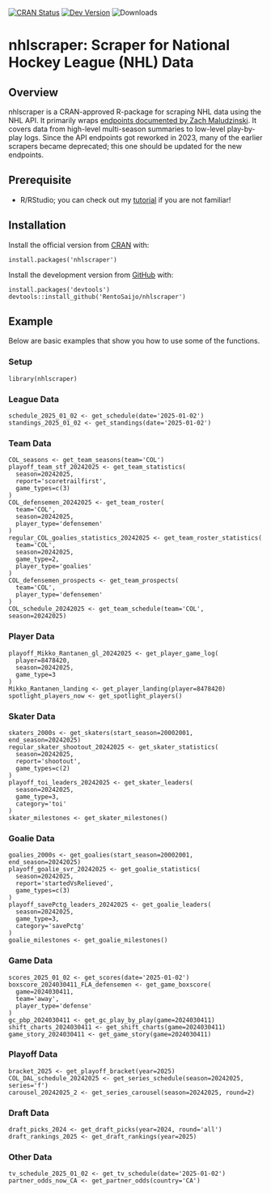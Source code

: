[![CRAN Status](https://www.r-pkg.org/badges/version/nhlscraper)](https://CRAN.R-project.org/package=nhlscraper)
[![Dev Version](https://img.shields.io/badge/dev%20ver-0.1.1.9000-red.svg)](https://github.com/nhlscraper)
![Downloads](https://cranlogs.r-pkg.org/badges/grand-total/nhlscraper)

# nhlscraper: Scraper for National Hockey League (NHL) Data

## Overview
nhlscraper is a CRAN-approved R-package for scraping NHL data using the NHL API. It primarily wraps [endpoints documented by Zach Maludzinski](https://github.com/Zmalski/NHL-API-Reference). It covers data from high-level multi-season summaries to low-level play-by-play logs. Since the API endpoints got reworked in 2023, many of the earlier scrapers became deprecated; this one should be updated for the new endpoints.

## Prerequisite

- R/RStudio; you can check out my [tutorial](https://youtu.be/hGM1t6usDQ8) if you are not familiar!

## Installation
Install the official version from [CRAN](https://cran.r-project.org) with:
```
install.packages('nhlscraper')
```

Install the development version from [GitHub](https://github.com/) with:
```
install.packages('devtools')
devtools::install_github('RentoSaijo/nhlscraper')
```

## Example
Below are basic examples that show you how to use some of the functions.

### Setup
```
library(nhlscraper)
```

### League Data
```
schedule_2025_01_02 <- get_schedule(date='2025-01-02')
standings_2025_01_02 <- get_standings(date='2025-01-02')
```

### Team Data
```
COL_seasons <- get_team_seasons(team='COL')
playoff_team_stf_20242025 <- get_team_statistics(
  season=20242025,
  report='scoretrailfirst',
  game_types=c(3)
)
COL_defensemen_20242025 <- get_team_roster(
  team='COL',
  season=20242025,
  player_type='defensemen'
)
regular_COL_goalies_statistics_20242025 <- get_team_roster_statistics(
  team='COL',
  season=20242025,
  game_type=2,
  player_type='goalies'
)
COL_defensemen_prospects <- get_team_prospects(
  team='COL',
  player_type='defensemen'
)
COL_schedule_20242025 <- get_team_schedule(team='COL', season=20242025)
```

### Player Data
```
playoff_Mikko_Rantanen_gl_20242025 <- get_player_game_log(
  player=8478420,
  season=20242025,
  game_type=3
)
Mikko_Rantanen_landing <- get_player_landing(player=8478420)
spotlight_players_now <- get_spotlight_players()
```

### Skater Data
```
skaters_2000s <- get_skaters(start_season=20002001, end_season=20242025)
regular_skater_shootout_20242025 <- get_skater_statistics(
  season=20242025,
  report='shootout',
  game_types=c(2)
)
playoff_toi_leaders_20242025 <- get_skater_leaders(
  season=20242025,
  game_type=3,
  category='toi'
)
skater_milestones <- get_skater_milestones()
```

### Goalie Data
```
goalies_2000s <- get_goalies(start_season=20002001, end_season=20242025)
playoff_goalie_svr_20242025 <- get_goalie_statistics(
  season=20242025,
  report='startedVsRelieved',
  game_types=c(3)
)
playoff_savePctg_leaders_20242025 <- get_goalie_leaders(
  season=20242025,
  game_type=3,
  category='savePctg'
)
goalie_milestones <- get_goalie_milestones()
```

### Game Data
```
scores_2025_01_02 <- get_scores(date='2025-01-02')
boxscore_2024030411_FLA_defensemen <- get_game_boxscore(
  game=2024030411,
  team='away',
  player_type='defense'
)
gc_pbp_2024030411 <- get_gc_play_by_play(game=2024030411)
shift_charts_2024030411 <- get_shift_charts(game=2024030411)
game_story_2024030411 <- get_game_story(game=2024030411)
```

### Playoff Data
```
bracket_2025 <- get_playoff_bracket(year=2025)
COL_DAL_schedule_20242025 <- get_series_schedule(season=20242025, series='f')
carousel_20242025_2 <- get_series_carousel(season=20242025, round=2)
```

### Draft Data
```
draft_picks_2024 <- get_draft_picks(year=2024, round='all')
draft_rankings_2025 <- get_draft_rankings(year=2025)
```

### Other Data
```
tv_schedule_2025_01_02 <- get_tv_schedule(date='2025-01-02')
partner_odds_now_CA <- get_partner_odds(country='CA')
```
